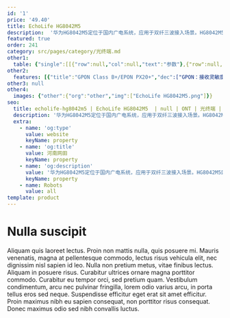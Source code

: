 ```yaml
---
id: '1'
price: '49.40'
title: EchoLife HG8042M5
description:  '华为HG8042M5定位于国内广电系统，应用于双纤三波接入场景。HG8042M5网络侧接口提供CATV和GPON/EPON方式接入，承载有线电视与互联网业务。HG8042M5用户侧口提供1GE+3FE+RF，满足千兆接入应用和CATV电视业务。有线电视业务和互联网业务分别在不同的纤芯进行传输，可以有效避免两种业务之间的相互影响，提升用户体验。'
featured: true
order: 241
category: src/pages/category/光终端.md
other1: 
  table: {"single":[[{"row":null,"col":null,"text":"参数"},{"row":null,"col":null,"text":"EchoLife HG8042M5"}],[{"row":null,"col":null,"text":"尺寸（高×宽×深）"},{"row":null,"col":null,"text":"34 mm × 175 mm × 115 mm（不含脚垫）"}],[{"row":null,"col":null,"text":"重量(不含电源适配器)"},{"row":null,"col":null,"text":"小于 500 g"}],[{"row":null,"col":null,"text":"工作环境温度"},{"row":null,"col":null,"text":"0~+40°C"}],[{"row":null,"col":null,"text":"工作环境湿度"},{"row":null,"col":null,"text":"5% RH ～ 95% RH，非凝结"}],[{"row":null,"col":null,"text":"电源适配器额定输入范围"},{"row":null,"col":null,"text":"150V～264V AC，50/60 Hz"}],[{"row":null,"col":null,"text":"PoE最大输出功率"},{"row":null,"col":null,"text":"NA"}],[{"row":null,"col":null,"text":"防雷规格"},{"row":null,"col":null,"text":"GE接口：共模4kV，差模0.5kV\n配套AC电源：共模6kV，差模6kV"}],[{"row":null,"col":null,"text":"最大功耗"},{"row":null,"col":null,"text":"6W"}],[{"row":null,"col":null,"text":"网络侧接口"},{"row":null,"col":null,"text":"GPON + CATV"}],[{"row":null,"col":null,"text":"用户侧接口"},{"row":null,"col":null,"text":"1GE + 3FE + 1RF"}],[{"row":null,"col":null,"text":"安装方式"},{"row":null,"col":null,"text":"桌面安装"}],[{"row":null,"col":null,"text":"认证"},{"row":null,"col":null,"text":"CCC"}],[{"row":null,"col":null,"text":"PON接口"},{"row":null,"col":null,"text":"接口类型：SC/UPC\nGPON：Class B+/EPON:PX20+\n接收灵敏度：-27dBm\nGPON：-8dBm/EPON:-3dBm\nType B单归属\nType B双归属（二层转发模式下支持）\n认证方式：SN/Password/LOID（GPON）\nMAC/Key/LOID（EPON）\n双向FEC（Forward Error Correction）"}],[{"row":null,"col":null,"text":"GE电接口"},{"row":null,"col":null,"text":"基于以太口的VLAN  Tag/Tag剥离 l\n1:1 VLAN/N:1 VLAN/VLAN透传 l\nQ in Q VLAN l\nMAC地址限制 l\nMAC地址学习 l\n以太端口本地交换/隔离 l\n二层IPv6透传 l\n千兆口支持10Mbit/s、100Mbit/s、1000Mbit/s自适应 l\n百兆口支持10Mbit/s、100Mbit/s自适应 "}],[{"row":null,"col":null,"text":"CATV 接口"},{"row":null,"col":null,"text":"工作频率：54-870 MHz\n射频输出阻抗：75Ω\n接收的平均光功率：-8dBm至+ 2dBm\n射频输出功率：≥17dBmV/Ch"}]]}
other2:
  features: [{"title":"GPON Class B+/EPON PX20+","dec":["GPON：接收灵敏度：-27dBm\n过载光功率：GPON: -8dBm/EPON: -3dBm\nType B（单归属&双归属）\nCATV：\n工作频率：54-870 MHz\n接收的平均光功率：-8dBm至+ 2dBm"]},{"title":"智能运维","dec":["IPTV视频质量诊断（仅增强型产品支持）主动/被动流氓ONT检测和隔离\nPPPOE/DHCP仿真测试\n变长OMCI"]},{"title":"三层特性","dec":["PPPoE/静态IP/DHCP\nNAT/NAPT\n端口转发\nALG/UPnP\nDDNS/DNS server/DNS Client\nIPv6/IPv4 双栈，DS-Lite\n静态路由/默认路由\nRIPv2\n一个WAN承载多业务"]}]
other3: null
other4:
  images: {"other":{"org":"other","img":["EchoLife HG8042M5.png"]}}
seo:
  title: echolife-hg8042m5 | EchoLife HG8042M5  | null | ONT | 光终端 | 企业光网络
  description: '华为HG8042M5定位于国内广电系统，应用于双纤三波接入场景。HG8042M5网络侧接口提供CATV和GPON/EPON方式接入，承载有线电视与互联网业务。HG8042M5用户侧口提供1GE+3FE+RF，满足千兆接入应用和CATV电视业务。有线电视业务和互联网业务分别在不同的纤芯进行传输，可以有效避免两种业务之间的相互影响，提升用户体验。'
  extra:
    - name: 'og:type'
      value: website
      keyName: property
    - name: 'og:title'
      value: 河南网田
      keyName: property
    - name: 'og:description'
      value: '华为HG8042M5定位于国内广电系统，应用于双纤三波接入场景。HG8042M5网络侧接口提供CATV和GPON/EPON方式接入，承载有线电视与互联网业务。HG8042M5用户侧口提供1GE+3FE+RF，满足千兆接入应用和CATV电视业务。有线电视业务和互联网业务分别在不同的纤芯进行传输，可以有效避免两种业务之间的相互影响，提升用户体验。'
      keyName: property
    - name: Robots
      value: all
template: product
---
```


# Nulla suscipit

Aliquam quis laoreet lectus. Proin non mattis nulla, quis posuere mi. Mauris venenatis, magna at pellentesque commodo, lectus risus vehicula elit, nec dignissim nisl sapien id leo. Nulla non pretium metus, vitae finibus lectus. Aliquam in posuere risus. Curabitur ultrices ornare magna porttitor commodo. Curabitur eu tempor orci, sed pretium quam. Vestibulum condimentum, arcu nec pulvinar fringilla, lorem odio varius arcu, in porta tellus eros sed neque. Suspendisse efficitur eget erat sit amet efficitur. Proin maximus nibh eu sapien consequat, non porttitor risus consequat. Donec maximus odio sed nibh convallis luctus.